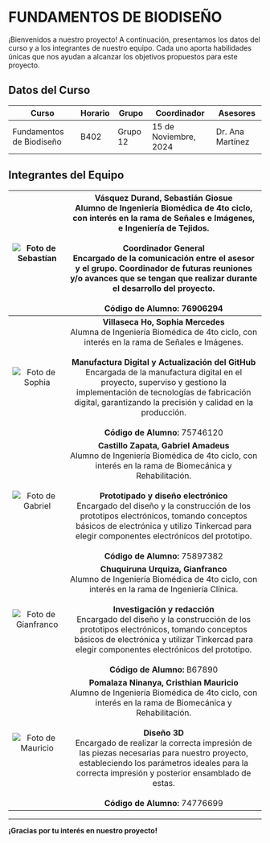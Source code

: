 # FUNDAMENTOS DE BIODISEÑO

¡Bienvenidos a nuestro proyecto! A continuación, presentamos los datos del curso y a los integrantes de nuestro equipo. Cada uno aporta habilidades únicas que nos ayudan a alcanzar los objetivos propuestos para este proyecto.

## Datos del Curso

| **Curso**            | **Horario**                                            | **Grupo** | **Coordinador** | **Asesores**        |
|----------------------|------------------------------------------------------------|---------------------|---------------------------|-----------------------|
| Fundamentos de Biodiseño | B402 | Grupo 12 | 15 de Noviembre, 2024     | Dr. Ana Martínez      |

## Integrantes del Equipo

| ![Foto de Sebastían](https://github.com/user-attachments/assets/b6fc3c71-6b8b-4e68-baf0-7d387174ec88) | **Vásquez Durand, Sebastián Giosue**<br>Alumno de Ingeniería Biomédica de 4to ciclo, con interés en la rama de Señales e Imágenes, e Ingeniería de Tejidos.<br><br>**Coordinador General**<br> Encargado de la comunicación entre el asesor y el grupo. Coordinador de futuras reuniones y/o avances que se tengan que realizar durante el desarrollo del proyecto. <br><br>**Código de Alumno:** 76906294 |
|:---------------------------------------------------:|:---------------------------------------------------------:|
| ![Foto de Sophia](https://github.com/user-attachments/assets/09edb07c-1aff-4489-be5b-84c49aef11c9)  | **Villaseca Ho, Sophia Mercedes**<br>Alumna de Ingeniería Biomédica de 4to ciclo, con interés en la rama de Señales e Imágenes.<br><br>**Manufactura Digital y Actualización del GitHub**<br> Encargada de la manufactura digital en el proyecto, superviso y gestiono la implementación de tecnologías de fabricación digital, garantizando la precisión y calidad en la producción.<br><br>**Código de Alumno:** 75746120 |
| ![Foto de Gabriel](https://github.com/user-attachments/assets/01fa5ccb-cf52-4ee2-a38a-9b53aed13640)   | **Castillo Zapata, Gabriel Amadeus**<br>Alumno de Ingeniería Biomédica de 4to ciclo, con interés en la rama de Biomecánica y Rehabilitación.<br><br>**Prototipado y diseño electrónico**<br>Encargado del diseño y la construcción de los prototipos electrónicos, tomando conceptos básicos de electrónica y utilizo Tinkercad para elegir componentes electrónicos del prototipo.<br><br>**Código de Alumno:** 75897382 |
| ![Foto de Gianfranco](https://github.com/user-attachments/assets/d5daaefd-5b81-4bba-8214-c85652465f9a)  | **Chuquiruna Urquiza, Gianfranco**<br>Alumno de Ingeniería Biomédica de 4to ciclo, con interés en la rama de Ingeniería Clínica.<br><br>**Investigación y redacción**<br>Encargado del diseño y la construcción de los prototipos electrónicos, tomando conceptos básicos de electrónica y utilizar Tinkercad para elegir componentes electrónicos del prototipo.<br><br>**Código de Alumno:** B67890 |
| ![Foto de Mauricio](https://github.com/user-attachments/assets/99e2c338-cfd5-4eb3-b009-691923af9132) | **Pomalaza Ninanya, Cristhian Mauricio**<br>Alumno de Ingeniería Biomédica de 4to ciclo, con interés en la rama de Biomecánica y Rehabilitación.<br><br>**Diseño 3D**<br>Encargado de realizar la correcta impresión de las piezas necesarias para nuestro proyecto, estableciendo los parámetros ideales para la correcta impresión y posterior ensamblado de estas.<br><br>**Código de Alumno:** 74776699 |

---

**¡Gracias por tu interés en nuestro proyecto!**
